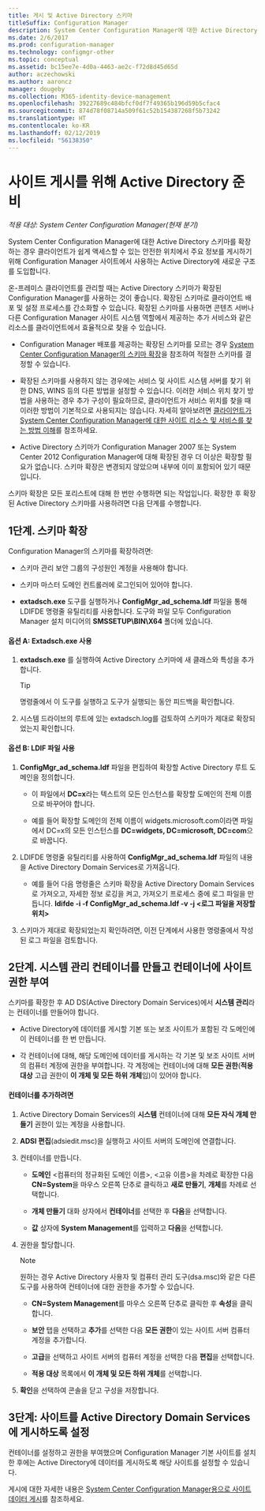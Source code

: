 ```yaml
---
title: 게시 및 Active Directory 스키마
titleSuffix: Configuration Manager
description: System Center Configuration Manager에 대한 Active Directory 스키마를 확장하여 클라이언트 배포 및 구성 프로세스를 간소화합니다.
ms.date: 2/6/2017
ms.prod: configuration-manager
ms.technology: configmgr-other
ms.topic: conceptual
ms.assetid: bc15ee7e-4d0a-4463-ae2c-f72d8d45d65d
author: aczechowski
ms.author: aaroncz
manager: dougeby
ms.collection: M365-identity-device-management
ms.openlocfilehash: 39227689c484bfcf0df7f49365b196d59b5cfac4
ms.sourcegitcommit: 874d78f08714a509f61c52b154387268f5b73242
ms.translationtype: HT
ms.contentlocale: ko-KR
ms.lasthandoff: 02/12/2019
ms.locfileid: "56138350"
---
```

# <a name="prepare-active-directory-for-site-publishing"></a>사이트 게시를 위해 Active Directory 준비

*적용 대상: System Center Configuration Manager(현재 분기)*

System Center Configuration Manager에 대한 Active Directory 스키마를 확장하는 경우 클라이언트가 쉽게 액세스할 수 있는 안전한 위치에서 주요 정보를 게시하기 위해 Configuration Manager 사이트에서 사용하는 Active Directory에 새로운 구조를 도입합니다.  

온-프레미스 클라이언트를 관리할 때는 Active Directory 스키마가 확장된 Configuration Manager를 사용하는 것이 좋습니다. 확장된 스키마로 클라이언트 배포 및 설정 프로세스를 간소화할 수 있습니다. 확장된 스키마를 사용하면 콘텐츠 서버나 다른 Configuration Manager 사이트 시스템 역할에서 제공하는 추가 서비스와 같은 리소스를 클라이언트에서 효율적으로 찾을 수 있습니다.  

-   Configuration Manager 배포를 제공하는 확장된 스키마를 모르는 경우 [System Center Configuration Manager의 스키마 확장](../../../core/plan-design/network/schema-extensions.md)을 참조하여 적절한 스키마를 결정할 수 있습니다.  

-   확장된 스키마를 사용하지 않는 경우에는 서비스 및 사이트 시스템 서버를 찾기 위한 DNS, WINS 등의 다른 방법을 설정할 수 있습니다. 이러한 서비스 위치 찾기 방법을 사용하는 경우 추가 구성이 필요하므로, 클라이언트가 서비스 위치를 찾을 때 이러한 방법이 기본적으로 사용되지는 않습니다. 자세히 알아보려면 [클라이언트가 System Center Configuration Manager에 대한 사이트 리소스 및 서비스를 찾는 방법 이해](../../../core/plan-design/hierarchy/understand-how-clients-find-site-resources-and-services.md)를 참조하세요.  

-   Active Directory 스키마가 Configuration Manager 2007 또는 System Center 2012 Configuration Manager에 대해 확장된 경우 더 이상은 확장할 필요가 없습니다. 스키마 확장은 변경되지 않았으며 내부에 이미 포함되어 있기 때문입니다.  

스키마 확장은 모든 포리스트에 대해 한 번만 수행하면 되는 작업입니다. 확장한 후 확장된 Active Directory 스키마를 사용하려면 다음 단계를 수행합니다.  

## <a name="step-1-extend-the-schema"></a>1단계. 스키마 확장  
Configuration Manager의 스키마를 확장하려면:  

-   스키마 관리 보안 그룹의 구성원인 계정을 사용해야 합니다.  

-   스키마 마스터 도메인 컨트롤러에 로그인되어 있어야 합니다.  

-   **extadsch.exe** 도구를 실행하거나 **ConfigMgr_ad_schema.ldf** 파일을 통해 LDIFDE 명령줄 유틸리티를 사용합니다. 도구와 파일 모두 Configuration Manager 설치 미디어의 **SMSSETUP\BIN\X64** 폴더에 있습니다.  

#### <a name="option-a-use-extadschexe"></a>옵션 A: Extadsch.exe 사용  

1.  **extadsch.exe** 를 실행하여 Active Directory 스키마에 새 클래스와 특성을 추가합니다.  

    > [!TIP]  
    >  명령줄에서 이 도구를 실행하고 도구가 실행되는 동안 피드백을 확인합니다.  

2.  시스템 드라이브의 루트에 있는 extadsch.log를 검토하여 스키마가 제대로 확장되었는지 확인합니다.  

#### <a name="option-b-use-the-ldif-file"></a>옵션 B: LDIF 파일 사용  

1.  **ConfigMgr_ad_schema.ldf** 파일을 편집하여 확장할 Active Directory 루트 도메인을 정의합니다.  

    -   이 파일에서 **DC=x**라는 텍스트의 모든 인스턴스를 확장할 도메인의 전체 이름으로 바꾸어야 합니다.  

    -   예를 들어 확장할 도메인의 전체 이름이 widgets.microsoft.com이라면 파일에서 DC=x의 모든 인스턴스를 **DC=widgets, DC=microsoft, DC=com**으로 바꿉니다.  

2.  LDIFDE 명령줄 유틸리티를 사용하여 **ConfigMgr_ad_schema.ldf** 파일의 내용을 Active Directory Domain Services로 가져옵니다.  

    -   예를 들어 다음 명령줄은 스키마 확장을 Active Directory Domain Services로 가져오고, 자세한 정보 로깅을 켜고, 가져오기 프로세스 중에 로그 파일을 만듭니다. **ldifde -i -f ConfigMgr_ad_schema.ldf -v -j &lt;로그 파일을 저장할 위치\>**  

3.  스키마가 제대로 확장되었는지 확인하려면, 이전 단계에서 사용한 명령줄에서 작성된 로그 파일을 검토합니다.  

## <a name="step-2--create-the-system-management-container-and-grant-sites-permissions-to-the-container"></a>2단계.  시스템 관리 컨테이너를 만들고 컨테이너에 사이트 권한 부여  
 스키마를 확장한 후 AD DS(Active Directory Domain Services)에서 **시스템 관리**라는 컨테이너를 만들어야 합니다.  

-   Active Directory에 데이터를 게시할 기본 또는 보조 사이트가 포함된 각 도메인에 이 컨테이너를 한 번 만듭니다.  

-   각 컨테이너에 대해, 해당 도메인에 데이터를 게시하는 각 기본 및 보조 사이트 서버의 컴퓨터 계정에 권한을 부여합니다. 각 계정에는 컨테이너에 대해 **모든 권한**(**적용 대상** 고급 권한이 **이 개체 및 모든 하위 개체**임)이 있어야 합니다.  

#### <a name="to-add-the-container"></a>컨테이너를 추가하려면  

1.  Active Directory Domain Services의 **시스템** 컨테이너에 대해 **모든 자식 개체 만들기** 권한이 있는 계정을 사용합니다.  

2.  **ADSI 편집**(adsiedit.msc)을 실행하고 사이트 서버의 도메인에 연결합니다.  

3.  컨테이너를 만듭니다.  

    -   **도메인** &lt;컴퓨터의 정규화된 도메인 이름\>, &lt;고유 이름\>을 차례로 확장한 다음 **CN=System**을 마우스 오른쪽 단추로 클릭하고 **새로 만들기**, **개체**를 차례로 선택합니다.  

    -   **개체 만들기** 대화 상자에서 **컨테이너**를 선택한 후 **다음**을 선택합니다.  

    -   **값** 상자에 **System Management**를 입력하고 **다음**을 선택합니다.  

4.  권한을 할당합니다.  

    > [!NOTE]  
    >  원하는 경우 Active Directory 사용자 및 컴퓨터 관리 도구(dsa.msc)와 같은 다른 도구를 사용하여 컨테이너에 대한 권한을 추가할 수 있습니다.  

    -   **CN=System Management**를 마우스 오른쪽 단추로 클릭한 후 **속성**을 클릭합니다.  

    -   **보안** 탭을 선택하고 **추가**를 선택한 다음 **모든 권한**이 있는 사이트 서버 컴퓨터 계정을 추가합니다.  

    -   **고급**을 선택하고 사이트 서버의 컴퓨터 계정을 선택한 다음 **편집**을 선택합니다.  

    -   **적용 대상** 목록에서 **이 개체 및 모든 하위 개체**를 선택합니다.  

5.  **확인**을 선택하여 콘솔을 닫고 구성을 저장합니다.  

## <a name="step-3-set-up-sites-to-publish-to-active-directory-domain-services"></a>3단계: 사이트를 Active Directory Domain Services에 게시하도록 설정  
 컨테이너를 설정하고 권한을 부여했으며 Configuration Manager 기본 사이트를 설치한 후에는 Active Directory에 데이터를 게시하도록 해당 사이트를 설정할 수 있습니다.  

 게시에 대한 자세한 내용은 [System Center Configuration Manager용으로 사이트 데이터 게시](../../../core/servers/deploy/configure/publish-site-data.md)를 참조하세요.  
